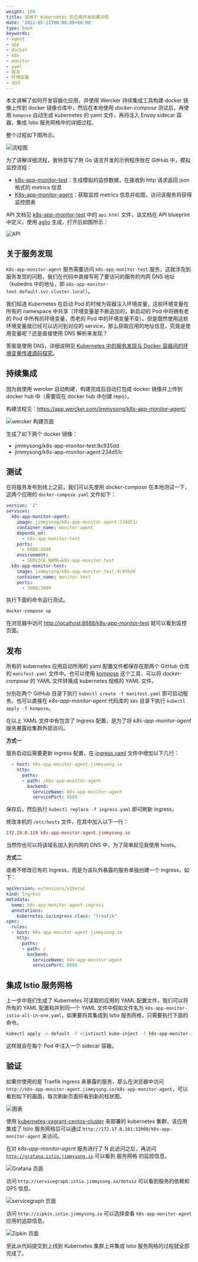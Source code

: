```yaml
---
weight: 100
title: 适用于 Kubernetes 的应用开发部署流程
date: '2022-05-21T00:00:00+08:00'
type: book
keywords:
- agent
- app
- docker
- k8s
- monitor
- yaml
- 服务
- 环境变量
- 访问
---
```

本文讲解了如何开发容器化应用，并使用 Wercker 持续集成工具构建 docker 镜像上传到 docker 镜像仓库中，然后在本地使用 *docker-compose* 测试后，再使用 `kompose` 自动生成 kubernetes 的 yaml 文件，再将注入 Envoy sidecar 容器，集成 Istio 服务网格中的详细过程。

整个过程如下图所示。

![流程图](how-to-use-kubernetes-with-istio.webp)

为了讲解详细流程，我特意写了用 Go 语言开发的示例程序放在 GitHub 中，模拟监控流程：

- [k8s-app-monitor-test](https://github.com/rootsongjc/k8s-app-monitor-test)：生成模拟的监控数据，在接收到 http 请求返回 json 格式的 metrics 信息
- [K8s-app-monitor-agent](https://github.com/rootsongjc/k8s-app-monitor-agent)：获取监控 metrics 信息并绘图，访问该服务将获得监控图表

API 文档见 [k8s-app-monitor-test](https://github.com/rootsongjc/k8s-app-monitor-test) 中的 `api.html` 文件，该文档在 API blueprint 中定义，使用 [aglio](https://github.com/danielgtaylor/aglio) 生成，打开后如图所示：

![API](k8s-app-monitor-test-api-doc.webp)

## 关于服务发现

`K8s-app-monitor-agent` 服务需要访问 `k8s-app-monitor-test` 服务，这就涉及到服务发现的问题，我们在代码中直接写死了要访问的服务的内网 DNS 地址（kubedns 中的地址，即 `k8s-app-monitor-test.default.svc.cluster.local`）。

我们知道 Kubernetes 在启动 Pod 的时候为容器注入环境变量，这些环境变量在所有的 namespace 中共享（环境变量是不断追加的，新启动的 Pod 中将拥有老的 Pod 中所有的环境变量，而老的 Pod 中的环境变量不变）。但是既然使用这些环境变量就已经可以访问到对应的 service，那么获取应用的地址信息，究竟是使用变量呢？还是直接使用 DNS 解析来发现？

答案是使用 DNS，详细说明见 [Kubernetes 中的服务发现与 Docker 容器间的环境变量传递源码探究](/blog/exploring-kubernetes-env-with-docker/)。

## 持续集成

因为我使用 wercker 自动构建，构建完成后自动打包成 docker 镜像并上传到 docker hub 中（需要现在 docker hub 中创建 repo）。

构建流程见：<https://app.wercker.com/jimmysong/k8s-app-monitor-agent/>

![wercker 构建页面](k8s-app-monitor-agent-wercker.webp)

生成了如下两个 docker 镜像：

- jimmysong/k8s-app-monitor-test:9c935dd
- jimmysong/k8s-app-monitor-agent:234d51c

## 测试

在将服务发布到线上之前，我们可以先使用 *docker-compose* 在本地测试一下，这两个应用的 `docker-compose.yaml` 文件如下：

```yaml
version: '2'
services:
  k8s-app-monitor-agent:
    image: jimmysong/k8s-app-monitor-agent:234d51c
    container_name: monitor-agent
    depends_on:
      - k8s-app-monitor-test
    ports:
      - 8888:8888
    environment:
      - SERVICE_NAME=k8s-app-monitor-test
  k8s-app-monitor-test:
    image: jimmysong/k8s-app-monitor-test:9c935dd
    container_name: monitor-test
    ports:
      - 3000:3000
```

执行下面的命令运行测试。

```bash
docker-compose up
```

在浏览器中访问 <http://localhost:8888/k8s-app-monitor-test> 就可以看到监控页面。

## 发布

所有的 kubernetes 应用启动所用的 yaml 配置文件都保存在那两个 GitHub 仓库的 `manifest.yaml` 文件中。也可以使用 [kompose](https://github.com/kubernetes/kompose) 这个工具，可以将 *docker-compose* 的 YAML 文件转换成 kubernetes 规格的 YAML 文件。

分别在两个 GitHub 目录下执行 `kubectl create -f manifest.yaml` 即可启动服务。也可以直接在 *k8s-app-monitor-agent* 代码库的 `k8s` 目录下执行 `kubectl apply -f kompose`。

在以上 YAML 文件中有包含了 Ingress 配置，是为了将 *k8s-app-monitor-agent* 服务暴露给集群外部访问。

**方式一**

服务启动后需要更新 ingress 配置，在 [ingress.yaml](https://jimmysong.io/kubernetes-handbook/manifests/traefik-ingress/ingress.yaml) 文件中增加以下几行：

```yaml
  - host: k8s-app-monitor-agent.jimmysong.io
    http:
      paths:
      - path: /k8s-app-monitor-agent
        backend:
          serviceName: k8s-app-monitor-agent
          servicePort: 8888
```

保存后，然后执行 `kubectl replace -f ingress.yaml` 即可刷新 ingress。

修改本机的 `/etc/hosts` 文件，在其中加入以下一行：

```ini
172.20.0.119 k8s-app-monitor-agent.jimmysong.io
```

当然你也可以将该域名加入到内网的 DNS 中，为了简单起见我使用 hosts。

**方式二**

或者不修改已有的 Ingress，而是为该队外暴露的服务单独创建一个 Ingress，如下：

```yaml
apiVersion: extensions/v1beta1
kind: Ingress
metadata:
  name: k8s-app-monitor-agent-ingress
  annotations:
    kubernetes.io/ingress.class: "treafik"
spec:
  rules:
  - host: k8s-app-monitor-agent.jimmysong.io
    http:
      paths:
      - path: /
        backend:
          serviceName: k8s-app-monitor-agent
          servicePort: 8888
```

## 集成 Istio 服务网格

上一步中我们生成了 Kubernetes 可读取的应用的 YAML 配置文件，我们可以将所有的 YAML 配置和并到同一个 YAML 文件中假如文件名为 `k8s-app-monitor-istio-all-in-one.yaml`，如果要将其集成到 Istio 服务网格，只需要执行下面的命令。

```bash
kubectl apply -n default -f <(istioctl kube-inject -f k8s-app-monitor-istio-all-in-one.yaml)
```

这样就会在每个 Pod 中注入一个 sidecar 容器。

## 验证

如果你使用的是 Traefik ingress 来暴露的服务，那么在浏览器中访问 `http://k8s-app-monitor-agent.jimmysong.io/k8s-app-monitor-agent`，可以看到如下的画面，每次刷新页面将看到新的柱状图。

![图表](k8s-app-monitor-agent.webp)

使用 [kubernetes-vagrant-centos-cluster](https://github.com/rootsongjc/kubernetes-vagrant-centos-cluster) 来部署的 kubernetes 集群，该应用集成了 Istio 服务网格后可以通过 `http://172.17.8.101:32000/k8s-app-monitor-agent` 来访问。

在对 *k8s-app-monitor-agent* 服务进行了 N 此访问之后，再访问 [`http://grafana.istio.jimmysong.io`](http://grafana.istio.jimmysong.io/) 可以看到 服务网格 的监控信息。

![Grafana 页面](k8s-app-monitor-istio-grafana.webp)

访问 `http://servicegraph.istio.jimmysong.io/dotviz` 可以看到服务的依赖和 QPS 信息。

![servicegraph 页面](k8s-app-monitor-istio-servicegraph-dotviz.webp)

访问 `http://zipkin.istio.jimmysong.io` 可以选择查看 `k8s-app-monitor-agent` 应用的追踪信息。

![Zipkin 页面](k8s-app-monitor-istio-zipkin.webp)

至此从代码提交到上线到 Kubernetes 集群上并集成 Istio 服务网格的过程就全部完成了。
